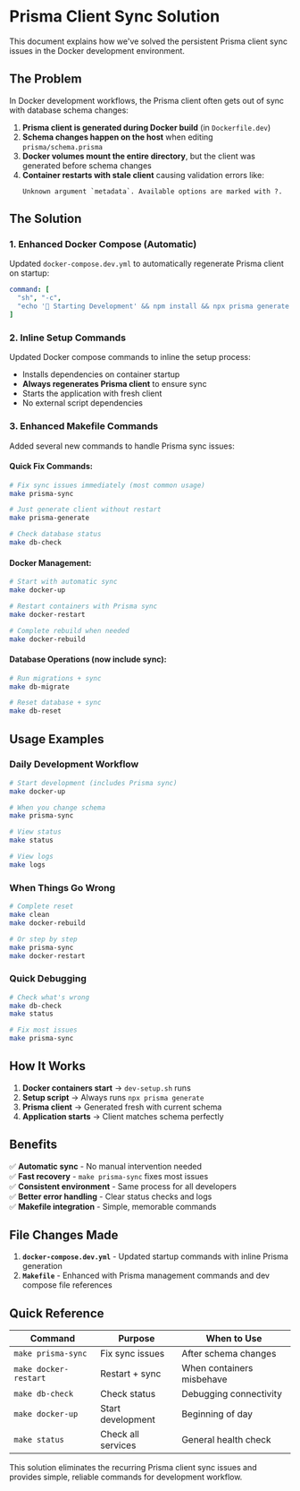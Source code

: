 # Prisma Client Sync Solution

This document explains how we've solved the persistent Prisma client sync issues in the Docker development environment.

## The Problem

In Docker development workflows, the Prisma client often gets out of sync with database schema changes:

1. **Prisma client is generated during Docker build** (in `Dockerfile.dev`)
2. **Schema changes happen on the host** when editing `prisma/schema.prisma`
3. **Docker volumes mount the entire directory**, but the client was generated before schema changes
4. **Container restarts with stale client** causing validation errors like:
   ```
   Unknown argument `metadata`. Available options are marked with ?.
   ```

## The Solution

### 1. Enhanced Docker Compose (Automatic)

Updated `docker-compose.dev.yml` to automatically regenerate Prisma client on startup:

```yaml
command: [
  "sh", "-c", 
  "echo '🚀 Starting Development' && npm install && npx prisma generate && npm run dev"
]
```

### 2. Inline Setup Commands

Updated Docker compose commands to inline the setup process:
- Installs dependencies on container startup
- **Always regenerates Prisma client** to ensure sync
- Starts the application with fresh client
- No external script dependencies

### 3. Enhanced Makefile Commands

Added several new commands to handle Prisma sync issues:

#### Quick Fix Commands:
```bash
# Fix sync issues immediately (most common usage)
make prisma-sync

# Just generate client without restart  
make prisma-generate

# Check database status
make db-check
```

#### Docker Management:
```bash
# Start with automatic sync
make docker-up

# Restart containers with Prisma sync  
make docker-restart

# Complete rebuild when needed
make docker-rebuild
```

#### Database Operations (now include sync):
```bash
# Run migrations + sync
make db-migrate

# Reset database + sync
make db-reset
```

## Usage Examples

### Daily Development Workflow

```bash
# Start development (includes Prisma sync)
make docker-up

# When you change schema
make prisma-sync

# View status
make status

# View logs
make logs
```

### When Things Go Wrong

```bash
# Complete reset
make clean
make docker-rebuild

# Or step by step
make prisma-sync
make docker-restart
```

### Quick Debugging

```bash
# Check what's wrong
make db-check
make status

# Fix most issues  
make prisma-sync
```

## How It Works

1. **Docker containers start** → `dev-setup.sh` runs
2. **Setup script** → Always runs `npx prisma generate`
3. **Prisma client** → Generated fresh with current schema
4. **Application starts** → Client matches schema perfectly

## Benefits

✅ **Automatic sync** - No manual intervention needed  
✅ **Fast recovery** - `make prisma-sync` fixes most issues  
✅ **Consistent environment** - Same process for all developers  
✅ **Better error handling** - Clear status checks and logs  
✅ **Makefile integration** - Simple, memorable commands  

## File Changes Made

1. **`docker-compose.dev.yml`** - Updated startup commands with inline Prisma generation
2. **`Makefile`** - Enhanced with Prisma management commands and dev compose file references

## Quick Reference

| Command | Purpose | When to Use |
|---------|---------|-------------|
| `make prisma-sync` | Fix sync issues | After schema changes |
| `make docker-restart` | Restart + sync | When containers misbehave |  
| `make db-check` | Check status | Debugging connectivity |
| `make docker-up` | Start development | Beginning of day |
| `make status` | Check all services | General health check |

This solution eliminates the recurring Prisma client sync issues and provides simple, reliable commands for development workflow.